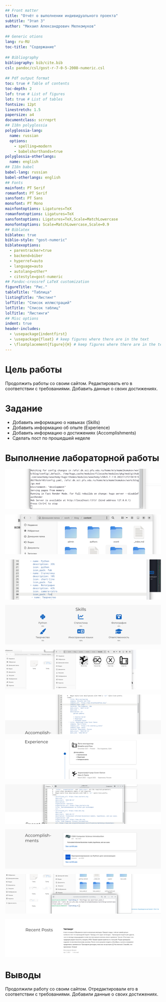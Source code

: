 ```yaml
---
## Front matter
title: "Отчёт о выполнении индивидуального проекта"
subtitle: "Этап 3"
author: "Михаил Александрович Мелкомуков"

## Generic otions
lang: ru-RU
toc-title: "Содержание"

## Bibliography
bibliography: bib/cite.bib
csl: pandoc/csl/gost-r-7-0-5-2008-numeric.csl

## Pdf output format
toc: true # Table of contents
toc-depth: 2
lof: true # List of figures
lot: true # List of tables
fontsize: 12pt
linestretch: 1.5
papersize: a4
documentclass: scrreprt
## I18n polyglossia
polyglossia-lang:
  name: russian
  options:
	- spelling=modern
	- babelshorthands=true
polyglossia-otherlangs:
  name: english
## I18n babel
babel-lang: russian
babel-otherlangs: english
## Fonts
mainfont: PT Serif
romanfont: PT Serif
sansfont: PT Sans
monofont: PT Mono
mainfontoptions: Ligatures=TeX
romanfontoptions: Ligatures=TeX
sansfontoptions: Ligatures=TeX,Scale=MatchLowercase
monofontoptions: Scale=MatchLowercase,Scale=0.9
## Biblatex
biblatex: true
biblio-style: "gost-numeric"
biblatexoptions:
  - parentracker=true
  - backend=biber
  - hyperref=auto
  - language=auto
  - autolang=other*
  - citestyle=gost-numeric
## Pandoc-crossref LaTeX customization
figureTitle: "Рис."
tableTitle: "Таблица"
listingTitle: "Листинг"
lofTitle: "Список иллюстраций"
lotTitle: "Список таблиц"
lolTitle: "Листинги"
## Misc options
indent: true
header-includes:
  - \usepackage{indentfirst}
  - \usepackage{float} # keep figures where there are in the text
  - \floatplacement{figure}{H} # keep figures where there are in the text
---
```


# Цель работы

Продолжить работы со своим сайтом. Редактировать его в соответствии с требованиями. Добавить данные о своих достижениях.

# Задание

- Добавить информацию о навыках (Skills)
- Добавить информацию об опыте (Experience)
- Добавить информацию о достижениях (Accomplishments)
- Сделать пост по прошедшей неделе

# Выполнение лабораторной работы

![Запустили локальный сервер](image/1.png)

![Перешли в директорию content](image/2.png)

![Изменили информацию о навыках в _index.md](image/3.png)

![Результат изменений](image/4.png)

![Скачали иконки и добавили их в специальный каталог](image/5.png)

![Изменили информацию об опыте](image/6.png)

![Как отображается информация об опыте на сайте](image/7.png)

![Изменили информацию о достижениях](image/8.png)

![Результат изменений](image/9.png)

![Создали каталог поста о прошедшей неделе](image/10.png)

![Отредактировали его и отобразили на станице](image/11.png)

# Выводы

Продолжили работу со своим сайтом. Отредактировали его в соответствии с требованиями. Добавили данные о своих достижениях.

